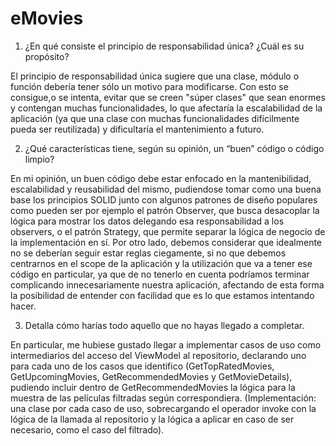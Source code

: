 # eMovies

1. ¿En qué consiste el principio de responsabilidad única? ¿Cuál es su propósito?

El principio de responsabilidad única sugiere que una clase, módulo o función debería tener sólo un motivo para modificarse. Con esto se consigue,o se intenta, evitar que se creen "súper clases" que sean enormes y contengan muchas funcionalidades, lo que afectaría la escalabilidad de la aplicación (ya que una clase con muchas funcionalidades difícilmente pueda ser reutilizada) y dificultaría el mantenimiento a futuro.

2. ¿Qué características tiene, según su opinión, un “buen” código o código limpio?

En mi opinión, un buen código debe estar enfocado en la mantenibilidad, escalabilidad y reusabilidad del mismo, pudiendose tomar como una buena base los principios SOLID junto con algunos patrones de diseño populares como pueden ser por ejemplo el patrón Observer, que busca desacoplar la lógica para mostrar los datos delegando esa responsabilidad a los observers, o el patrón Strategy, que permite separar la lógica de negocio de la implementación en sí. Por otro lado, debemos considerar que idealmente no se deberían seguir estar reglas ciegamente, si no que debemos centrarnos en el scope de la aplicación y la utilización que va a tener ese código en particular, ya que de no tenerlo en cuenta podríamos terminar complicando innecesariamente nuestra aplicación, afectando de esta forma la posibilidad de entender con facilidad que es lo que estamos intentando hacer.

3. Detalla cómo harías todo aquello que no hayas llegado a completar.

En particular, me hubiese gustado llegar a implementar casos de uso como intermediarios del acceso del ViewModel al repositorio, declarando uno para cada uno de los casos que identifico (GetTopRatedMovies, GetUpcomingMovies, GetRecommendedMovies y GetMovieDetails), pudiendo incluir dentro de GetRecommendedMovies la lógica para la muestra de las películas filtradas según correspondiera. (Implementación: una clase por cada caso de uso, sobrecargando el operador invoke con la lógica de la llamada al repositorio y la lógica a aplicar en caso de ser necesario, como el caso del filtrado).

